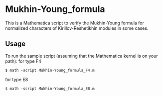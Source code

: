 # Mukhin-Young_formula

This is a Mathematica script to verify the Mukhin-Young formula for normalized characters of Kirillov-Reshetikhin modules in some cases.

## Usage
To run the sample script (assuming that the Mathematica kernel is on your path):
for type F4
```
$ math -script Mukhin-Young_formula_F4.m
```

for type E8
```
$ math -script Mukhin-Young_formula_E8.m
```
